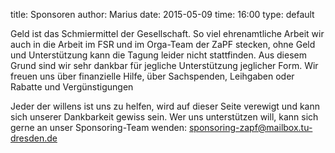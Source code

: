 title: Sponsoren
author: Marius
date: 2015-05-09
time: 16:00
type: default

Geld ist das Schmiermittel der Gesellschaft. 
So viel ehrenamtliche Arbeit wir auch in die Arbeit im FSR und im Orga-Team der ZaPF stecken, ohne Geld und Unterstützung kann die Tagung leider nicht stattfinden. Aus diesem Grund sind wir sehr dankbar für jegliche Unterstützung jeglicher Form. Wir freuen uns über finanzielle Hilfe, über Sachspenden, Leihgaben oder Rabatte und Vergünstigungen

Jeder der willens ist uns zu helfen, wird auf dieser Seite verewigt und kann sich unserer Dankbarkeit gewiss sein. Wer uns unterstützen will, kann sich gerne an unser Sponsoring-Team wenden: <sponsoring-zapf@mailbox.tu-dresden.de>
